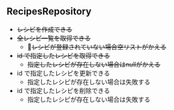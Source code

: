 ## RecipesRepository
- ~~レシピを作成できる~~
- ~~全レシピ一覧を取得できる~~
    - ~~レシピが登録されていない場合空リストがかえる~~
- ~~id で指定したレシピを取得できる~~
    - ~~指定したレシピが存在しない場合はnullがかえる~~
- id で指定したレシピを更新できる
    - 指定したレシピが存在しない場合は失敗する
- id で指定したレシピを削除できる
    - 指定したレシピが存在しない場合は失敗する